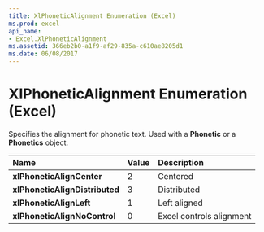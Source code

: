 ```yaml
---
title: XlPhoneticAlignment Enumeration (Excel)
ms.prod: excel
api_name:
- Excel.XlPhoneticAlignment
ms.assetid: 366eb2b0-a1f9-af29-835a-c610ae8205d1
ms.date: 06/08/2017
---
```



# XlPhoneticAlignment Enumeration (Excel)

Specifies the alignment for phonetic text. Used with a  **Phonetic** or a **Phonetics** object.



|**Name**|**Value**|**Description**|
|:-----|:-----|:-----|
| **xlPhoneticAlignCenter**|2|Centered|
| **xlPhoneticAlignDistributed**|3|Distributed|
| **xlPhoneticAlignLeft**|1|Left aligned|
| **xlPhoneticAlignNoControl**|0|Excel controls alignment|

